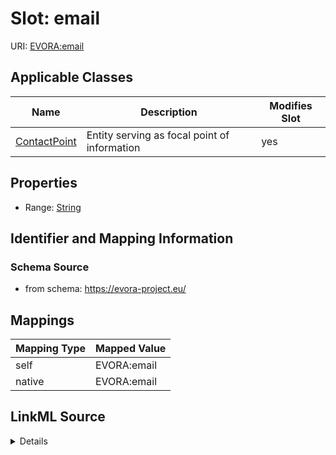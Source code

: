 

# Slot: email



URI: [EVORA:email](https://evora-project.eu/email)



<!-- no inheritance hierarchy -->





## Applicable Classes

| Name | Description | Modifies Slot |
| --- | --- | --- |
| [ContactPoint](ContactPoint.md) | Entity serving as focal point of information |  yes  |







## Properties

* Range: [String](String.md)





## Identifier and Mapping Information







### Schema Source


* from schema: https://evora-project.eu/




## Mappings

| Mapping Type | Mapped Value |
| ---  | ---  |
| self | EVORA:email |
| native | EVORA:email |




## LinkML Source

<details>
```yaml
name: email
from_schema: https://evora-project.eu/
rank: 1000
alias: email
domain_of:
- ContactPoint
range: string

```
</details>